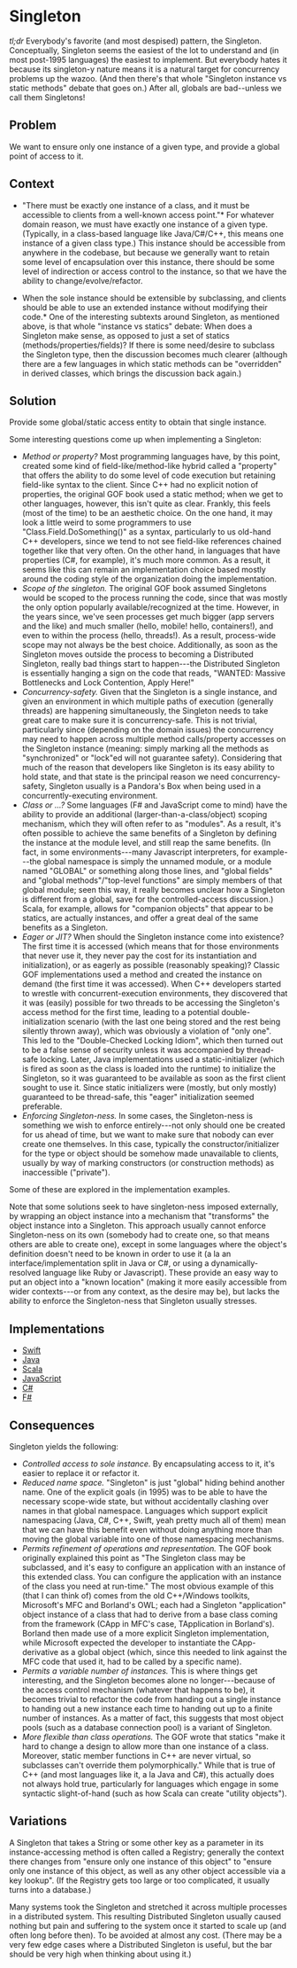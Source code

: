 # Singleton
*tl;dr* Everybody's favorite (and most despised) pattern, the Singleton. Conceptually, Singleton seems the easiest of the lot to understand and (in most post-1995 languages) the easiest to implement. But everybody hates it because its singleton-y nature means it is a natural target for concurrency problems up the wazoo. (And then there's that whole "Singleton instance vs static methods" debate that goes on.) After all, globals are bad--unless we call them Singletons!

## Problem
We want to ensure only one instance of a given type, and provide a global point of access to it.

## Context

* "There must be exactly one instance of a class, and it must be accessible to clients from a well-known access point."* For whatever domain reason, we must have exactly one instance of a given type. (Typically, in a class-based language like Java/C#/C++, this means one instance of a given class type.) This instance should be accessible from anywhere in the codebase, but because we generally want to retain some level of encapsulation over this instance, there should be some level of indirection or access control to the instance, so that we have the ability to change/evolve/refactor.

* When the sole instance should be extensible by subclassing, and clients should be able to use an extended instance without modifying their code.* One of the interesting subtexts around Singleton, as mentioned above, is that whole "instance vs statics" debate: When does a Singleton make sense, as opposed to just a set of statics (methods/properties/fields)? If there is some need/desire to subclass the Singleton type, then the discussion becomes much clearer (although there are a few languages in which static methods can be "overridden" in derived classes, which brings the discussion back again.)

## Solution
Provide some global/static access entity to obtain that single instance.

Some interesting questions come up when implementing a Singleton:

* *Method or property?* Most programming languages have, by this point, created some kind of field-like/method-like hybrid called a "property" that offers the ability to do some level of code execution but retaining field-like syntax to the client. Since C++ had no explicit notion of properties, the original GOF book used a static method; when we get to other languages, however, this isn't quite as clear. Frankly, this feels (most of the time) to be an aesthetic choice. On the one hand, it may look a little weird to some programmers to use "Class.Field.DoSomething()" as a syntax, particularly to us old-hand C++ developers, since we tend to not see field-like references chained together like that very often. On the other hand, in languages that have properties (C#, for example), it's much more common. As a result, it seems like this can remain an implementation choice based mostly around the coding style of the organization doing the implementation.
* *Scope of the singleton.* The original GOF book assumed Singletons would be scoped to the process running the code, since that was mostly the only option popularly available/recognized at the time. However, in the years since, we've seen processes get much bigger (app servers and the like) and much smaller (hello, mobile! hello, containers!), and even to within the process (hello, threads!). As a result, process-wide scope may not always be the best choice. Additionally, as soon as the Singleton moves outside the process to becoming a Distributed Singleton, really bad things start to happen---the Distributed Singleton is essentially hanging a sign on the code that reads, "WANTED: Massive Bottlenecks and Lock Contention, Apply Here!"
* *Concurrency-safety.* Given that the Singleton is a single instance, and given an environment in which multiple paths of execution (generally threads) are happening simultaneously, the Singleton needs to take great care to make sure it is concurrency-safe. This is not trivial, particularly since (depending on the domain issues) the concurrency may need to happen across multiple method calls/property accesses on the Singleton instance (meaning: simply marking all the methods as "synchronized" or "lock"ed will not guarantee safety). Considering that much of the reason that developers like Singleton is its easy ability to hold state, and that state is the principal reason we need concurrency-safety, Singleton usually is a Pandora's Box when being used in a concurrently-executing environment.
* *Class or ...?* Some languages (F# and JavaScript come to mind) have the ability to provide an additional (larger-than-a-class/object) scoping mechanism, which they will often refer to as "modules". As a result, it's often possible to achieve the same benefits of a Singleton by defining the instance at the module level, and still reap the same benefits. (In fact, in some environments---many Javascript interpreters, for example---the global namespace is simply the unnamed module, or a module named "GLOBAL" or something along those lines, and "global fields" and "global methods"/"top-level functions" are simply members of that global module; seen this way, it really becomes unclear how a Singleton is different from a global, save for the controlled-access discussion.) Scala, for example, allows for "companion objects" that appear to be statics, are actually instances, and offer a great deal of the same benefits as a Singleton.
* *Eager or JIT?* When should the Singleton instance come into existence? The first time it is accessed (which means that for those environments that never use it, they never pay the cost for its instantiation and initialization), or as eagerly as possible (reasonably speaking)? Classic GOF implementations used a method and created the instance on demand (the first time it was accessed). When C++ developers started to wrestle with concurrent-execution environments, they discovered that it was (easily) possible for two threads to be accessing the Singleton's access method for the first time, leading to a potential double-initialization scenario (with the last one being stored and the rest being silently thrown away), which was obviously a violation of "only one". This led to the "Double-Checked Locking Idiom", which then turned out to be a false sense of security unless it was accompanied by thread-safe locking. Later, Java implementations used a static-initializer (which is fired as soon as the class is loaded into the runtime) to initialize the Singleton, so it was guaranteed to be available as soon as the first client sought to use it. Since static initializers were (mostly, but only mostly) guaranteed to be thread-safe, this "eager" initialization seemed preferable.
* *Enforcing Singleton-ness.* In some cases, the Singleton-ness is something we wish to enforce entirely---not only should one be created for us ahead of time, but we want to make sure that nobody can ever create one themselves. In this case, typically the constructor/initializer for the type or object should be somehow made unavailable to clients, usually by way of marking constructors (or construction methods) as inaccessible ("private").

Some of these are explored in the implementation examples.

Note that some solutions seek to have singleton-ness imposed externally, by wrapping an object instance into a mechanism that "transforms" the object instance into a Singleton. This approach usually cannot enforce Singleton-ness on its own (somebody had to create one, so that means others are able to create one), except in some languages where the object's definition doesn't need to be known in order to use it (a la an interface/implementation split in Java or C#, or using a dynamically-resolved language like Ruby or Javascript). These provide an easy way to put an object into a "known location" (making it more easily accessible from wider contexts---or from any context, as the desire may be), but lacks the ability to enforce the Singleton-ness that Singleton usually stresses.

## Implementations

* [Swift](./swift/README.md)
* [Java](./java/README.md)
* [Scala](./scala/README.md)
* [JavaScript](./javascript/README.md)
* [C#](./csharp/README.md)
* [F#](./fsharp/README.md)

## Consequences
Singleton yields the following:

* *Controlled access to sole instance.* By encapsulating access to it, it's easier to replace it or refactor it.
* *Reduced name space.* "Singleton" is just "global" hiding behind another name. One of the explicit goals (in 1995) was to be able to have the necessary scope-wide state, but without accidentally clashing over names in that global namespace. Languages which support explicit namespacing (Java, C#, C++, Swift, yeah pretty much all of them) mean that we can have this benefit even without doing anything more than moving the global variable into one of those namespacing mechanisms.
* *Permits refinement of operations and representation.* The GOF book originally explained this point as "The  Singleton class may be subclassed, and it's easy to configure an application with an instance of this extended  class. You can configure the application with an instance of the class you need at run-time." The most obvious example of this (that I can think of) comes from the old C++/Windows toolkits, Microsoft's MFC and Borland's OWL; each had a Singleton "application" object instance of a class that had to derive from a base class coming from the framework (CApp in MFC's case, TApplication in Borland's). Borland then made use of a more explicit Singleton implementation, while Microsoft expected the developer to instantiate the CApp-derivative as a global object (which, since this needed to link against the MFC code that used it, had to be called by a specific name). 
* *Permits a variable number of instances.* This is where things get interesting, and the Singleton becomes alone no longer---because of the access control mechanism (whatever that happens to be), it becomes trivial to refactor the code from handing out a single instance to handing out a new instance each time to handing out up to a finite number of instances. As a matter of fact, this suggests that most object pools (such as a database connection pool) is a variant of Singleton.
* *More flexible than class operations.* The GOF wrote that statics "make it hard to change a design to allow more than one instance of a class. Moreover, static member functions in C++ are never virtual, so subclasses can't override them polymorphically." While that is true of C++ (and most languages like it, a la Java and C#), this actually does not always hold true, particularly for languages which engage in some syntactic slight-of-hand (such as how Scala can create "utility objects").

## Variations
A Singleton that takes a String or some other key as a parameter in its instance-accessing method is often called a Registry; generally the context there changes from "ensure only one instance of this object" to "ensure only one instance of this object, as well as any other object accessible via a key lookup". (If the Registry gets too large or too complicated, it usually turns into a database.)

Many systems took the Singleton and stretched it across multiple processes in a distributed system. This resulting Distributed Singleton usually caused nothing but pain and suffering to the system once it started to scale up (and often long before then). To be avoided at almost any cost. (There may be a very few edge cases where a Distributed Singleton is useful, but the bar should be very high when thinking about using it.)





